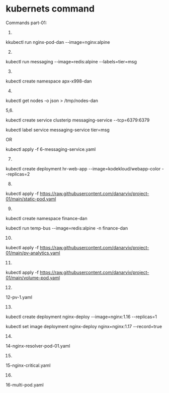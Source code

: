 # kubernets command
Commands part-01:

1.

kkubectl run nginx-pod-dan --image=nginx:alpine

2.

kubectl run messaging --image=redis:alpine --labels=tier=msg

3.

kubectl create namespace apx-x998-dan

4.

kubectl get nodes -o json > /tmp/nodes-dan

5,6.

kubectl create service clusterip messaging-service --tcp=6379:6379

kubectl label service messaging-service tier=msg

OR

kubectl apply -f 6-messaging-service.yaml

7.

kubectl create deployment hr-web-app --image=kodekloud/webapp-color --replicas=2
 
8.

kubectl apply -f https://raw.githubusercontent.com/danarviv/project-01/main/static-pod.yaml

9.

kubectl create namespace finance-dan

kubectl run temp-bus --image=redis:alpine -n finance-dan

10.

kubectl apply -f https://raw.githubusercontent.com/danarviv/project-01/main/pv-analytics.yaml

11.

kubectl apply -f https://raw.githubusercontent.com/danarviv/project-01/main/volume-pod.yaml

12.

12-pv-1.yaml

13.

kubectl create deployment nginx-deploy --image=nginx:1.16 --replicas=1

kubectl set image deployment nginx-deploy nginx=nginx:1.17 --record=true


14.

14-nginx-resolver-pod-01.yaml

15.

15-nginx-critical.yaml

16.

16-multi-pod.yaml










